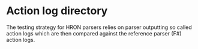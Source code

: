 Action log directory
====================

The testing strategy for HRON parsers relies on parser outputting
so called action logs which are then compared against the reference 
parser (F#) action logs.